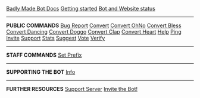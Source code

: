 [Badly Made Bot Docs](/)
[Getting started](getting-started.md)
[Bot and Website status](status.md)

---

**PUBLIC COMMANDS**
[Bug Report](all/bugreport.md)
[Convert](all/convert.md)
[Convert OhNo](all/convertohno.md)
[Convert Bless](all/convertbless.md)
[Convert Dancing](all/convertdancing.md)
[Convert Doggo](all/convertdoggo.md)
[Convert Clap](all/convertclap.md)
[Convert Heart](all/convertheart.md)
[Help](all/help.md)
[Ping](all/ping.md)
[Invite](all/invite.md)
[Support](all/support.md)
[Stats](all/stats.md)
[Suggest](all/suggest.md)
[Vote](all/vote.md)
[Verify](all/verify.md)

---

**STAFF COMMANDS**
[Set Prefix](staff/setprefix.md)

---

**SUPPORTING THE BOT**
[Info](supporting/info.md)

---

**FURTHER RESOURCES**
[Support Server](https://discord.gg/MTwj6wG)
[Invite the Bot!](https://discordapp.com/oauth2/authorize?client_id=673994042450903089&scope=bot&permissions=347200)
